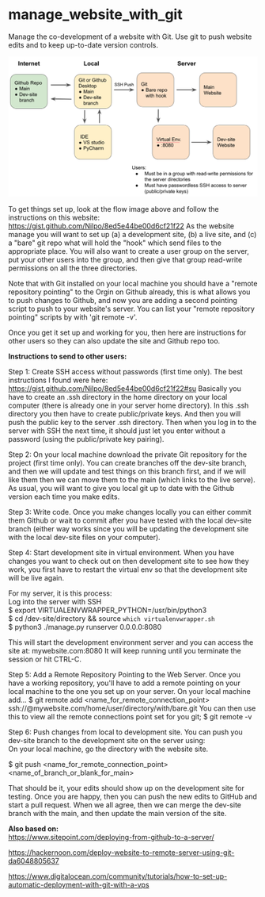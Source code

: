 # manage_website_with_git
Manage the co-development of a website with Git. Use git to push website edits and to keep up-to-date version controls. 

![alt text](https://github.com/ryanrwatkins/manage_website_with_git/blob/main/manage_with_git_flow.png)


To get things set up, look at the flow image above and follow the instructions on this website: https://gist.github.com/Nilpo/8ed5e44be00d6cf21f22  As the website manage you will want to set up (a) a development site, (b) a live site, and (c) a "bare" git repo what will hold the "hook" which send files to the appropriate place.  You will also want to create a user group on the server, put your other users into the group, and then give that group read-write permissions on all the three directories.

Note that with Git installed on your local machine you should have a "remote repository pointing" to the Orgin on Github already, this is what allows you to push changes to Github, and now you are adding a second pointing script to push to your website's server.   You can list your "remote repository pointing" scripts by with 'git remote -v'.

Once you get it set up and working for you, then here are instructions for other users so they can also update the site and Github repo too.


**Instructions to send to other users:**

Step 1: Create SSH access without passwords (first time only). The best instructions I found were here: https://gist.github.com/Nilpo/8ed5e44be00d6cf21f22#su
Basically you have to create an .ssh directory in the home directory on your local computer (there is already one in your server home directory). In this .ssh directory you then have to create public/private keys. And then you will push the public key to the server .ssh directory.  Then when you log in to the server with SSH the next time, it should just let you  enter without a password (using the public/private key pairing).

Step 2: On your local machine download the private Git repository for the project (first time only).  You can create branches off the dev-site branch, and then we will update and test things on this branch first, and if we will like them then we can move them to the main (which links to the live serve).  As usual, you will want to give you local git up to date with the Github version each time you make edits.  

Step 3: Write code. Once you make changes locally you can either commit them Github or wait to commit after you have tested with the local dev-site branch (either way works since you will be updating the development site with the local dev-site files on your computer).

Step 4: Start development site in virtual environment. When you have changes you want to check out on then development site to see how they work, you first have to restart the virtual env so that the development site will be live again.

For my server, it is this process:<br/>
Log into the server with SSH<br/>
$  export VIRTUALENVWRAPPER_PYTHON=/usr/bin/python3 <br/>
$  cd /dev-site/directory &&  source `which virtualenvwrapper.sh`<br/>
$  python3 ./manage.py runserver 0.0.0.0:8080<br/>

This will start the development environment server and you can access the site at:  mywebsite.com:8080    It will keep running until you  terminate the session or hit CTRL-C.

Step 5: Add a Remote Repository Pointing to the Web Server. Once you have a working repository, you'll have to add a remote pointing on your local machine to the one you set up on your server.
On your local machine add...
$  git remote add <name_for_remote_connection_point> ssh://<your-login-name>@mywebsite.com/home/user/directory/with/bare.git
You can then use this to view all the remote connections point set for you git;
$ git remote -v 

Step 6: Push changes from local to development site. You can push you dev-site branch to the development site on the server using:  
On your local machine, go the directory with the website site.

$  git push <name_for_remote_connection_point> <name_of_branch_or_blank_for_main>

That should be it, your edits should show up on the development site for testing. Once you are happy, then you can push the new edits to GitHub and start a pull request.  When we all agree, then we can merge the dev-site branch with the main, and then update the  main version of the site.


**Also based on:<br/>**
https://www.sitepoint.com/deploying-from-github-to-a-server/

https://hackernoon.com/deploy-website-to-remote-server-using-git-da6048805637

https://www.digitalocean.com/community/tutorials/how-to-set-up-automatic-deployment-with-git-with-a-vps
